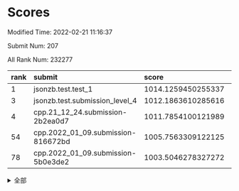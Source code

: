 # Scores

Modified Time: 2022-02-21 11:16:37

Submit Num: 207

All Rank Num: 232277

| rank |               submit               |       score        |       sigma        | pk_num |
| :--- | :--------------------------------- | :----------------- | :----------------- | :----- |
| 1    | jsonzb.test.test_1                 | 1014.1259450255337 | 0.83689558214565   | 4487   |
| 3    | jsonzb.test.submission_level_4     | 1012.1863610285616 | 0.7995712993073604 | 4487   |
| 4    | cpp.21_12_24.submission-2b2ea0d7   | 1011.7854100121989 | 0.7887778512365186 | 4489   |
| 54   | cpp.2022_01_09.submission-816672bd | 1005.7563309122125 | 0.7218356676544053 | 4482   |
| 78   | cpp.2022_01_09.submission-5b0e3de2 | 1003.5046278327272 | 0.7057989766849422 | 4486   |


<details>
<summary>全部</summary>

| rank |                 submit                 |       score        |       sigma        | pk_num |
| :--- | :------------------------------------- | :----------------- | :----------------- | :----- |
| 1    | jsonzb.test.test_1                     | 1014.1259450255337 | 0.83689558214565   | 4487   |
| 2    | gobigger.level_3.submission_level_3_11 | 1012.2485137710274 | 0.8001906764450364 | 4490   |
| 3    | jsonzb.test.submission_level_4         | 1012.1863610285616 | 0.7995712993073604 | 4487   |
| 4    | cpp.21_12_24.submission-2b2ea0d7       | 1011.7854100121989 | 0.7887778512365186 | 4489   |
| 5    | gobigger.level_3.submission_level_3_48 | 1011.2981368856709 | 0.7719224298052589 | 4489   |
| 6    | gobigger.level_3.submission_level_3_40 | 1011.2496541879246 | 0.7562486130841779 | 4489   |
| 7    | gobigger.level_3.submission_level_3_29 | 1010.9886889691159 | 0.801408748927749  | 4486   |
| 8    | gobigger.level_3.submission_level_3_31 | 1010.864515565175  | 0.7891894998330861 | 4486   |
| 9    | gobigger.level_3.submission_level_3_35 | 1010.836071739295  | 0.7731413317208858 | 4488   |
| 10   | gobigger.level_3.submission_level_3_33 | 1010.8216144692044 | 0.7775350263015599 | 4493   |
| 11   | gobigger.level_3.submission_level_3_4  | 1010.7772016227192 | 0.7639635597675234 | 4488   |
| 12   | gobigger.level_3.submission_level_3_12 | 1010.7034975550125 | 0.7412409344128142 | 4486   |
| 13   | gobigger.level_3.submission_level_3_42 | 1010.5963246172008 | 0.7682037064902948 | 4486   |
| 14   | gobigger.level_3.submission_level_3_47 | 1010.5932003340866 | 0.7688476841116478 | 4485   |
| 15   | gobigger.level_3.submission_level_3_8  | 1010.4229986719497 | 0.7462892553705832 | 4489   |
| 16   | gobigger.level_3.submission_level_3_20 | 1010.3092434901105 | 0.7457889026309523 | 4484   |
| 17   | gobigger.level_3.submission_level_3_37 | 1010.3053151586353 | 0.7379646793144558 | 4489   |
| 18   | gobigger.level_3.submission_level_3_1  | 1010.2566077845918 | 0.772705105147424  | 4491   |
| 19   | gobigger.level_3.submission_level_3_16 | 1010.1531475622045 | 0.7650779285601244 | 4485   |
| 20   | gobigger.level_3.submission_level_3_17 | 1010.1472400359884 | 0.7681538373739917 | 4492   |
| 21   | gobigger.level_3.submission_level_3_46 | 1009.9754500942843 | 0.7536334315237849 | 4487   |
| 22   | gobigger.level_3.submission_level_3_28 | 1009.9677145313607 | 0.7908757618835688 | 4492   |
| 23   | gobigger.level_3.submission_level_3_41 | 1009.9480014149077 | 0.7626901116424191 | 4487   |
| 24   | gobigger.level_3.submission_level_3_14 | 1009.9459444533879 | 0.7903004419264001 | 4488   |
| 25   | gobigger.level_3.submission_level_3_44 | 1009.9439348884008 | 0.7477334109179344 | 4491   |
| 26   | gobigger.level_3.submission_level_3_26 | 1009.9271233794533 | 0.7606996248508752 | 4490   |
| 27   | gobigger.level_3.submission_level_3_24 | 1009.9209516969189 | 0.7724449870478715 | 4488   |
| 28   | gobigger.level_3.submission_level_3_2  | 1009.8913834050581 | 0.7755690058064773 | 4486   |
| 29   | gobigger.level_3.submission_level_3_49 | 1009.7852939548603 | 0.7673346695707757 | 4491   |
| 30   | gobigger.level_3.submission_level_3_38 | 1009.6780667275013 | 0.7600245651432063 | 4490   |
| 31   | gobigger.level_3.submission_level_3_43 | 1009.6750701606026 | 0.7580648087948013 | 4490   |
| 32   | gobigger.level_3.submission_level_3_7  | 1009.6452759852735 | 0.7674990159801786 | 4493   |
| 33   | gobigger.level_3.submission_level_3_21 | 1009.6304029496409 | 0.7489375289729866 | 4488   |
| 34   | gobigger.level_3.submission_level_3_6  | 1009.5804656996931 | 0.7521239197444357 | 4487   |
| 35   | gobigger.level_3.submission_level_3_45 | 1009.5348525021278 | 0.7499705621632311 | 4488   |
| 36   | gobigger.level_3.submission_level_3_32 | 1009.5293419954445 | 0.7628560766382186 | 4493   |
| 37   | gobigger.level_3.submission_level_3_22 | 1009.5249484568072 | 0.7518596732681883 | 4486   |
| 38   | gobigger.level_3.submission_level_3_9  | 1009.5199666344927 | 0.7358330170194027 | 4491   |
| 39   | gobigger.level_3.submission_level_3_5  | 1009.4745343660995 | 0.7479359620261264 | 4493   |
| 40   | gobigger.level_3.submission_level_3_19 | 1009.4408271426985 | 0.7691488546836742 | 4489   |
| 41   | gobigger.level_3.submission_level_3_0  | 1009.3870836726381 | 0.7731530631252526 | 4488   |
| 42   | gobigger.level_3.submission_level_3_10 | 1009.3404938556532 | 0.7464259114099316 | 4488   |
| 43   | gobigger.level_3.submission_level_3_36 | 1009.3265031414824 | 0.7316783405751405 | 4488   |
| 44   | gobigger.level_3.submission_level_3_39 | 1009.2229179402722 | 0.7476710943712841 | 4490   |
| 45   | gobigger.level_3.submission_level_3_3  | 1009.211195099786  | 0.7205293333402029 | 4487   |
| 46   | gobigger.level_3.submission_level_3_18 | 1009.1901317443877 | 0.7489675264642393 | 4491   |
| 47   | gobigger.level_3.submission_level_3_34 | 1009.1172637563329 | 0.7422139652881399 | 4486   |
| 48   | gobigger.level_3.submission_level_3_23 | 1009.0989098719593 | 0.7548502089315111 | 4486   |
| 49   | gobigger.level_3.submission_level_3_25 | 1008.9740004374291 | 0.7401821611956368 | 4490   |
| 50   | gobigger.level_3.submission_level_3_30 | 1008.9231317723863 | 0.745061677002192  | 4485   |
| 51   | gobigger.level_3.submission_level_3_27 | 1008.8324850817845 | 0.740893254889728  | 4487   |
| 52   | gobigger.level_3.submission_level_3_15 | 1008.4413894391624 | 0.7580693563879826 | 4484   |
| 53   | gobigger.level_3.submission_level_3_13 | 1008.0012866594816 | 0.7439178000134904 | 4488   |
| 54   | cpp.2022_01_09.submission-816672bd     | 1005.7563309122125 | 0.7218356676544053 | 4482   |
| 55   | gobigger.level_1.submission_level_1_32 | 1004.9987274374248 | 0.71867467446442   | 4484   |
| 56   | gobigger.level_1.submission_level_1_4  | 1004.988154642009  | 0.7165009228989572 | 4493   |
| 57   | gobigger.level_1.submission_level_1_35 | 1004.8179593250632 | 0.7135786158267335 | 4482   |
| 58   | gobigger.level_1.submission_level_1_45 | 1004.7042380976923 | 0.7204442047476975 | 4486   |
| 59   | gobigger.level_1.submission_level_1_13 | 1004.4951729937137 | 0.7265831577603077 | 4490   |
| 60   | gobigger.level_1.submission_level_1_15 | 1004.2514097532911 | 0.714497035345311  | 4494   |
| 61   | gobigger.level_1.submission_level_1_26 | 1004.2498368779388 | 0.713019472057742  | 4485   |
| 62   | gobigger.level_1.submission_level_1_6  | 1004.2432288610585 | 0.7130056656264523 | 4492   |
| 63   | gobigger.level_1.submission_level_1_47 | 1004.1868690037993 | 0.7032640101987665 | 4487   |
| 64   | gobigger.level_1.submission_level_1_3  | 1004.156640159864  | 0.7227298765221202 | 4490   |
| 65   | gobigger.level_1.submission_level_1_8  | 1004.098373502664  | 0.712127120288879  | 4488   |
| 66   | gobigger.level_1.submission_level_1_44 | 1004.0725072729794 | 0.7121385061744887 | 4484   |
| 67   | gobigger.level_1.submission_level_1_1  | 1003.9857804295386 | 0.7232911531000001 | 4492   |
| 68   | gobigger.level_1.submission_level_1_0  | 1003.903577487879  | 0.7169814818717247 | 4490   |
| 69   | gobigger.level_1.submission_level_1_18 | 1003.8223638690993 | 0.731064212982945  | 4488   |
| 70   | gobigger.level_1.submission_level_1_16 | 1003.8125061133449 | 0.7169409793296274 | 4488   |
| 71   | gobigger.level_1.submission_level_1_10 | 1003.8089201925012 | 0.7328553123446032 | 4485   |
| 72   | gobigger.level_1.submission_level_1_30 | 1003.7609499522171 | 0.706609063370802  | 4486   |
| 73   | gobigger.level_1.submission_level_1_46 | 1003.689827998052  | 0.7093867405240124 | 4487   |
| 74   | gobigger.level_1.submission_level_1_41 | 1003.5938865915441 | 0.7154665230382268 | 4485   |
| 75   | gobigger.level_1.submission_level_1_36 | 1003.5923520960613 | 0.7176723904387833 | 4492   |
| 76   | gobigger.level_1.submission_level_1_38 | 1003.5844366510285 | 0.720066535916903  | 4484   |
| 77   | gobigger.level_1.submission_level_1_23 | 1003.537024152982  | 0.7171813242453277 | 4492   |
| 78   | cpp.2022_01_09.submission-5b0e3de2     | 1003.5046278327272 | 0.7057989766849422 | 4486   |
| 79   | gobigger.level_1.submission_level_1_5  | 1003.4983236143548 | 0.7195113680940587 | 4488   |
| 80   | gobigger.level_1.submission_level_1_24 | 1003.4048077760071 | 0.7071675505971609 | 4492   |
| 81   | gobigger.level_1.submission_level_1_2  | 1003.2169715899383 | 0.7178671777358805 | 4491   |
| 82   | gobigger.level_1.submission_level_1_34 | 1003.1363800723744 | 0.7088906658442962 | 4489   |
| 83   | gobigger.level_1.submission_level_1_40 | 1003.1286559577755 | 0.7112144866637989 | 4487   |
| 84   | gobigger.level_1.submission_level_1_17 | 1003.1245949094665 | 0.7044336124072467 | 4490   |
| 85   | gobigger.level_1.submission_level_1_33 | 1003.1062449734812 | 0.7108021429828274 | 4489   |
| 86   | gobigger.level_1.submission_level_1_25 | 1003.0912804092861 | 0.7266729524794745 | 4490   |
| 87   | gobigger.level_1.submission_level_1_22 | 1003.0279756694798 | 0.7123857515653443 | 4494   |
| 88   | gobigger.level_1.submission_level_1_29 | 1003.0197861200132 | 0.7173680479036197 | 4488   |
| 89   | gobigger.level_1.submission_level_1_37 | 1002.996453276209  | 0.7221736910538223 | 4487   |
| 90   | gobigger.level_1.submission_level_1_49 | 1002.9936458402032 | 0.7166603803242982 | 4490   |
| 91   | gobigger.level_1.submission_level_1_11 | 1002.8757159375267 | 0.7213802581960236 | 4493   |
| 92   | gobigger.level_1.submission_level_1_19 | 1002.8722591202963 | 0.7143561222462399 | 4492   |
| 93   | gobigger.level_1.submission_level_1_48 | 1002.7861727149062 | 0.7122078840240071 | 4483   |
| 94   | gobigger.level_1.submission_level_1_43 | 1002.7213176228286 | 0.7024055028201908 | 4489   |
| 95   | gobigger.level_1.submission_level_1_28 | 1002.6135680384334 | 0.7362859918934035 | 4489   |
| 96   | gobigger.level_1.submission_level_1_27 | 1002.5701193530782 | 0.7244053208030579 | 4489   |
| 97   | gobigger.level_1.submission_level_1_12 | 1002.5568659520798 | 0.7125016895180739 | 4489   |
| 98   | gobigger.level_1.submission_level_1_31 | 1002.5014261815485 | 0.7169466209159063 | 4485   |
| 99   | gobigger.level_1.submission_level_1_21 | 1002.4538929134235 | 0.7084608619498822 | 4493   |
| 100  | gobigger.level_1.submission_level_1_42 | 1002.4228821956367 | 0.7126867766763096 | 4488   |
| 101  | gobigger.level_1.submission_level_1_14 | 1002.4199823901345 | 0.7201984660062389 | 4490   |
| 102  | gobigger.level_1.submission_level_1_9  | 1002.247133908564  | 0.7107145195518043 | 4485   |
| 103  | gobigger.level_1.submission_level_1_20 | 1002.151913381551  | 0.7057852327700445 | 4484   |
| 104  | gobigger.level_1.submission_level_1_39 | 1001.7024154354065 | 0.7110145792825225 | 4492   |
| 105  | gobigger.level_1.submission_level_1_7  | 1001.0786163579468 | 0.7233437172802096 | 4487   |
| 106  | gobigger.random.submission_random_32   | 997.5047477014649  | 0.7099531701336055 | 4486   |
| 107  | gobigger.random.submission_random_12   | 997.0999612900432  | 0.7004740264676413 | 4487   |
| 108  | gobigger.random.submission_random_5    | 997.0474280537701  | 0.7135443275090475 | 4489   |
| 109  | gobigger.random.submission_random_18   | 997.0379861600479  | 0.7013989081372398 | 4492   |
| 110  | gobigger.random.submission_random_30   | 996.9777426444347  | 0.7043196802761615 | 4485   |
| 111  | gobigger.random.submission_random_13   | 996.743533091691   | 0.7060929175547142 | 4488   |
| 112  | gobigger.random.submission_random_23   | 996.7354109050955  | 0.7111436423520568 | 4484   |
| 113  | gobigger.random.submission_random_42   | 996.6110984469086  | 0.7018261485667106 | 4489   |
| 114  | gobigger.random.submission_random_47   | 996.548540744916   | 0.713573611327121  | 4491   |
| 115  | gobigger.random.submission_random_1    | 996.5101878050356  | 0.7014703255988922 | 4482   |
| 116  | gobigger.random.submission_random_15   | 996.497589577861   | 0.6970613744870913 | 4490   |
| 117  | gobigger.random.submission_random_7    | 996.4561748545331  | 0.6956657015152388 | 4490   |
| 118  | gobigger.random.submission_random_26   | 996.4305629133252  | 0.7025672675977449 | 4493   |
| 119  | gobigger.random.submission_random_41   | 996.4159229547804  | 0.7070598363540042 | 4486   |
| 120  | gobigger.random.submission_random_48   | 996.3661328739413  | 0.6983563890504306 | 4485   |
| 121  | gobigger.random.submission_random_19   | 996.3518861119692  | 0.7081170226919231 | 4486   |
| 122  | gobigger.random.submission_random_43   | 996.3062453047141  | 0.7121040501417848 | 4486   |
| 123  | gobigger.random.submission_random_36   | 996.2286406499812  | 0.7010379104958667 | 4489   |
| 124  | gobigger.random.submission_random_17   | 996.1958294954914  | 0.7092659843999064 | 4491   |
| 125  | gobigger.random.submission_random_27   | 996.1772895815634  | 0.7102429423030825 | 4488   |
| 126  | gobigger.random.submission_random_46   | 996.1323657153589  | 0.7112443681457984 | 4492   |
| 127  | gobigger.random.submission_random_38   | 996.0877622697287  | 0.7100474576477395 | 4489   |
| 128  | gobigger.random.submission_random_21   | 996.0679068850419  | 0.7039640472730362 | 4486   |
| 129  | gobigger.random.submission_random_25   | 996.0432296413524  | 0.7140366765513997 | 4490   |
| 130  | gobigger.random.submission_random_33   | 995.9855327374013  | 0.7265864455311286 | 4492   |
| 131  | gobigger.random.submission_random_35   | 995.9598439794878  | 0.70866340809299   | 4486   |
| 132  | gobigger.random.submission_random_24   | 995.9338332923988  | 0.7146264536688732 | 4488   |
| 133  | gobigger.random.submission_random_10   | 995.892833212646   | 0.7183112840932722 | 4483   |
| 134  | gobigger.random.submission_random_28   | 995.8509428902124  | 0.711789714797588  | 4489   |
| 135  | gobigger.random.submission_random_45   | 995.7668810295102  | 0.7074365940363746 | 4490   |
| 136  | gobigger.random.submission_random_49   | 995.6645777787614  | 0.701572240758568  | 4489   |
| 137  | gobigger.random.submission_random_40   | 995.6614871924457  | 0.7106536885474447 | 4491   |
| 138  | gobigger.random.submission_random_0    | 995.6353904607571  | 0.7202120061474082 | 4488   |
| 139  | gobigger.random.submission_random_31   | 995.5689260662084  | 0.7097439983709077 | 4489   |
| 140  | gobigger.random.submission_random_16   | 995.5519978374838  | 0.7147384707541226 | 4492   |
| 141  | gobigger.random.submission_random_11   | 995.4186357628378  | 0.7100057652571505 | 4495   |
| 142  | gobigger.random.submission_random_44   | 995.3889539422322  | 0.7151042300079649 | 4495   |
| 143  | gobigger.random.submission_random_39   | 995.3822136384301  | 0.7173225109530059 | 4485   |
| 144  | gobigger.random.submission_random_20   | 995.3054549486723  | 0.7221972039797633 | 4487   |
| 145  | gobigger.random.submission_random_22   | 995.2764569660087  | 0.7225659099671563 | 4491   |
| 146  | gobigger.random.submission_random_9    | 995.2349313057241  | 0.7261640899236107 | 4497   |
| 147  | gobigger.random.submission_random_2    | 995.2241682440772  | 0.7150442397062347 | 4490   |
| 148  | gobigger.random.submission_random_29   | 995.1033193692272  | 0.7200877433336283 | 4487   |
| 149  | gobigger.random.submission_random_4    | 995.0795828589127  | 0.7263540213909926 | 4487   |
| 150  | gobigger.random.submission_random_8    | 994.9091581889937  | 0.71651498194197   | 4490   |
| 151  | gobigger.random.submission_random_14   | 994.7997029727467  | 0.7127721771974774 | 4491   |
| 152  | gobigger.random.submission_random_3    | 994.7792044831174  | 0.7262357553265856 | 4488   |
| 153  | gobigger.random.submission_random_6    | 994.7253434215829  | 0.7350373061695737 | 4487   |
| 154  | gobigger.random.submission_random_34   | 994.5843523024821  | 0.711550698032219  | 4487   |
| 155  | gobigger.random.submission_random_37   | 994.3119490380994  | 0.7261235564260613 | 4484   |
| 156  | gobigger.level_2.submission_level_2_3  | 993.8738352305562  | 0.734804142241654  | 4486   |
| 157  | gobigger.level_2.submission_level_2_40 | 993.6745227997818  | 0.7232499954880174 | 4491   |
| 158  | gobigger.level_2.submission_level_2_44 | 993.6681232199337  | 0.7361810560908678 | 4487   |
| 159  | gobigger.level_2.submission_level_2_49 | 993.5517600411042  | 0.7222032085462757 | 4489   |
| 160  | gobigger.level_2.submission_level_2_45 | 993.5344990238185  | 0.7467762376229872 | 4482   |
| 161  | gobigger.level_2.submission_level_2_17 | 993.4549977346571  | 0.7222180609479304 | 4491   |
| 162  | gobigger.level_2.submission_level_2_13 | 993.1540043438815  | 0.7315371261310303 | 4484   |
| 163  | gobigger.level_2.submission_level_2_42 | 993.1268325266975  | 0.7371169934227644 | 4489   |
| 164  | gobigger.level_2.submission_level_2_18 | 993.1227311856409  | 0.7252712659493635 | 4489   |
| 165  | gobigger.level_2.submission_level_2_6  | 993.094506163094   | 0.744369657428253  | 4490   |
| 166  | gobigger.level_2.submission_level_2_31 | 993.0746372825449  | 0.7355772228889131 | 4490   |
| 167  | gobigger.level_2.submission_level_2_47 | 992.9651434786892  | 0.7366358289790318 | 4485   |
| 168  | gobigger.level_2.submission_level_2_29 | 992.9370861479035  | 0.7278122413003635 | 4491   |
| 169  | gobigger.level_2.submission_level_2_10 | 992.9120886983964  | 0.7381974165654382 | 4487   |
| 170  | gobigger.level_2.submission_level_2_22 | 992.8886385971189  | 0.7453754214214983 | 4493   |
| 171  | gobigger.level_2.submission_level_2_19 | 992.6584746174552  | 0.7490231790827968 | 4488   |
| 172  | gobigger.level_2.submission_level_2_12 | 992.6422419022963  | 0.7346175915641008 | 4489   |
| 173  | gobigger.level_2.submission_level_2_16 | 992.5787856796259  | 0.7371270302356572 | 4488   |
| 174  | gobigger.level_2.submission_level_2_41 | 992.4988445014817  | 0.74101098480573   | 4487   |
| 175  | gobigger.level_2.submission_level_2_36 | 992.4976308171947  | 0.7392391778067025 | 4488   |
| 176  | gobigger.level_2.submission_level_2_30 | 992.4698475217857  | 0.729816297227991  | 4484   |
| 177  | gobigger.level_2.submission_level_2_26 | 992.3866277295349  | 0.7445295690911193 | 4490   |
| 178  | gobigger.level_2.submission_level_2_37 | 992.3858588125869  | 0.7355259288407445 | 4487   |
| 179  | gobigger.level_2.submission_level_2_0  | 992.3320408510432  | 0.7370126645169552 | 4488   |
| 180  | gobigger.level_2.submission_level_2_7  | 992.2644789149249  | 0.7447481511938022 | 4493   |
| 181  | gobigger.level_2.submission_level_2_38 | 992.2504029812712  | 0.7383257943334119 | 4489   |
| 182  | gobigger.level_2.submission_level_2_11 | 992.2400457141268  | 0.7436457263385776 | 4483   |
| 183  | gobigger.level_2.submission_level_2_15 | 992.1281018365876  | 0.7227961132314293 | 4492   |
| 184  | gobigger.level_2.submission_level_2_9  | 992.0086093551623  | 0.7565131096527441 | 4491   |
| 185  | gobigger.level_2.submission_level_2_23 | 991.9171435852709  | 0.7420543372984115 | 4490   |
| 186  | gobigger.level_2.submission_level_2_5  | 991.89532706405    | 0.7368087108526029 | 4494   |
| 187  | gobigger.level_2.submission_level_2_25 | 991.8090093254027  | 0.740891155243422  | 4488   |
| 188  | gobigger.level_2.submission_level_2_1  | 991.7296539746042  | 0.730971770550101  | 4489   |
| 189  | gobigger.level_2.submission_level_2_2  | 991.5501600646104  | 0.7451203409243483 | 4488   |
| 190  | gobigger.level_2.submission_level_2_34 | 991.5289500189508  | 0.7536166019637717 | 4492   |
| 191  | gobigger.level_2.submission_level_2_21 | 991.3503043162304  | 0.7443872466262391 | 4491   |
| 192  | gobigger.level_2.submission_level_2_8  | 991.3440486042904  | 0.7582516497464503 | 4488   |
| 193  | gobigger.level_2.submission_level_2_35 | 991.329904444689   | 0.7374242915470776 | 4489   |
| 194  | gobigger.level_2.submission_level_2_28 | 991.1773821030264  | 0.7562395784346067 | 4486   |
| 195  | gobigger.level_2.submission_level_2_20 | 991.1145717430794  | 0.790472345265131  | 4486   |
| 196  | gobigger.level_2.submission_level_2_46 | 991.0950651404384  | 0.7572811576984834 | 4488   |
| 197  | gobigger.level_2.submission_level_2_4  | 991.0454961273093  | 0.7569805216168838 | 4489   |
| 198  | gobigger.level_2.submission_level_2_39 | 991.02690380845    | 0.7499240844011802 | 4485   |
| 199  | gobigger.level_2.submission_level_2_48 | 990.9012158362555  | 0.7726392473210195 | 4492   |
| 200  | gobigger.level_2.submission_level_2_32 | 990.8706650811683  | 0.7613883140151364 | 4484   |
| 201  | gobigger.level_2.submission_level_2_43 | 990.7047737816938  | 0.7615725587174282 | 4490   |
| 202  | gobigger.level_2.submission_level_2_14 | 990.3179684136284  | 0.7636412072426252 | 4486   |
| 203  | gobigger.level_2.submission_level_2_24 | 990.1501663192399  | 0.792653549317905  | 4486   |
| 204  | gobigger.level_2.submission_level_2_27 | 990.14764126885    | 0.7892841037700011 | 4491   |
| 205  | gobigger.level_2.submission_level_2_33 | 989.8593999815188  | 0.7641535658638369 | 4487   |
| 206  | gobigger.none.submission_none_0        | 980.1327157502511  | 1.2037671291605507 | 4490   |
| 207  | gobigger.none.submission_none_1        | 977.5388612037428  | 1.3313054577791739 | 4489   |

</details>